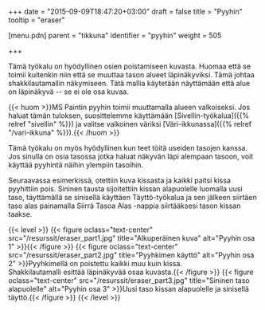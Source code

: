 +++
date = "2015-09-09T18:47:20+03:00"
draft = false
title = "Pyyhin"
tooltip = "eraser"

[menu.pdn]
    parent = "tikkuna"
    identifier = "pyyhin"
    weight = 505

+++

Tämä työkalu on hyödyllinen osien poistamiseen kuvasta. Huomaa että se toimii kuitenkin niin että se muuttaa tason alueet läpinäkyviksi.
Tämä johtaa shakkilautamallin näkymiseen. Tätä mallia käytetään näyttämään että alue on läpinäkyvä -- se ei ole osa kuvaa.

{{< huom >}}MS Paintin pyyhin toimii muuttamalla alueen valkoiseksi. Jos haluat tämän tuloksen, suosittelemme käyttämään [Sivellin-työkalua]({{% relref "sivellin" %}}) ja valitse valkoinen väriksi [Väri-ikkunassa]({{% relref "/vari-ikkuna" %}}).{{< /huom >}}

Tämä työkalu on myös hyödyllinen kun teet töitä useiden tasojen kanssa. Jos sinulla on osia tasossa jotka haluat näkyvän läpi alempaan
tasoon, voit käyttää pyyhintä näihin ylempiin tasoihin.

Seuraavassa esimerkissä, otettiin kuva kissasta ja kaikki paitsi kissa pyyhittiin pois. Sininen tausta sijoitettiin kissan alapuolelle
luomalla uusi taso, täyttämällä se sinisellä käyttäen Täyttö-työkalua ja sen jälkeen siirtäen taso alas painamalla Siirrä Tasoa Alas -nappia
siirtääksesi tason kissan taakse.

{{< level >}}
    {{< figure oclass="text-center" src="/resurssit/eraser_part1.jpg" title="Alkuperäinen kuva" alt="Pyyhin osa 1" >}}{{< /figure >}}
    {{< figure oclass="text-center" src="/resurssit/eraser_part2.jpg" title="Pyyhkimen käyttö" alt="Pyyhin osa 2" >}}Pyyhkimellä on poistettu kaikki muu kuin kissa.  
    Shakkilautamalli esittää läpinäkyvää osaa kuvasta.{{< /figure >}}
    {{< figure oclass="text-center" src="/resurssit/eraser_part3.jpg" title="Sininen taso alapuolelle" alt="Pyyhin osa 3" >}}Uusi taso kissan alapuolelle ja sinisellä täyttö.{{< /figure >}}
{{< /level >}}
